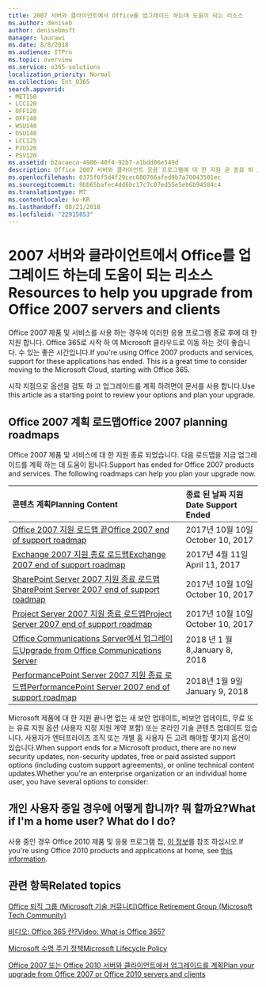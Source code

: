 ```yaml
---
title: 2007 서버와 클라이언트에서 Office를 업그레이드 하는데 도움이 되는 리소스
ms.author: deniseb
author: denisebmsft
manager: laurawi
ms.date: 8/8/2018
ms.audience: ITPro
ms.topic: overview
ms.service: o365-solutions
localization_priority: Normal
ms.collection: Ent_O365
search.appverid:
- MET150
- LCC120
- OFF120
- OFF140
- WSU140
- OSU140
- LCC125
- PJU120
- PSV120
ms.assetid: b2acaeca-4986-40f4-92b7-a1bdd06e549d
description: Office 2007 서버와 클라이언트 응용 프로그램에 대 한 지원 곧 종료 하 고 사용자 지정 지원 계약을 사용할 수 없습니다. 이 문서를 사용 하 여 지금 업그레이드 계획을 시작 합니다.
ms.openlocfilehash: 0375f6f5d4f29cec080766afed9b7a70043501ec
ms.sourcegitcommit: 9bb65bafec4dd6bc17c7c07ed55e5eb6b94584c4
ms.translationtype: MT
ms.contentlocale: ko-KR
ms.lasthandoff: 08/21/2018
ms.locfileid: "22915853"
---
```

# <a name="resources-to-help-you-upgrade-from-office-2007-servers-and-clients"></a><span data-ttu-id="d783d-104">2007 서버와 클라이언트에서 Office를 업그레이드 하는데 도움이 되는 리소스</span><span class="sxs-lookup"><span data-stu-id="d783d-104">Resources to help you upgrade from Office 2007 servers and clients</span></span>

<span data-ttu-id="d783d-p102">Office 2007 제품 및 서비스를 사용 하는 경우에 이러한 응용 프로그램 종료 후에 대 한 지원 합니다. Office 365로 시작 하 여 Microsoft 클라우드로 이동 하는 것이 좋습니다. 수 있는 좋은 시간입니다.</span><span class="sxs-lookup"><span data-stu-id="d783d-p102">If you're using Office 2007 products and services, support for these applications has ended. This is a great time to consider moving to the Microsoft Cloud, starting with Office 365.</span></span>
  
<span data-ttu-id="d783d-107">시작 지점으로 옵션을 검토 하 고 업그레이드를 계획 하려면이 문서를 사용 합니다.</span><span class="sxs-lookup"><span data-stu-id="d783d-107">Use this article as a starting point to review your options and plan your upgrade.</span></span>
      
## <a name="office-2007-planning-roadmaps"></a><span data-ttu-id="d783d-108">Office 2007 계획 로드맵</span><span class="sxs-lookup"><span data-stu-id="d783d-108">Office 2007 planning roadmaps</span></span>
  
<span data-ttu-id="d783d-p103">Office 2007 제품 및 서비스에 대 한 지원 종료 되었습니다. 다음 로드맵을 지금 업그레이드를 계획 하는 데 도움이 됩니다.</span><span class="sxs-lookup"><span data-stu-id="d783d-p103">Support has ended for Office 2007 products and services. The following roadmaps can help you plan your upgrade now.</span></span>

|<span data-ttu-id="d783d-111">**콘텐츠 계획**</span><span class="sxs-lookup"><span data-stu-id="d783d-111">**Planning Content**</span></span>|<span data-ttu-id="d783d-112">**종료 된 날짜 지원**</span><span class="sxs-lookup"><span data-stu-id="d783d-112">**Date Support Ended**</span></span>|
|:-----|:-----|
|[<span data-ttu-id="d783d-113">Office 2007 지원 로드맵 끝</span><span class="sxs-lookup"><span data-stu-id="d783d-113">Office 2007 end of support roadmap</span></span>](https://docs.microsoft.com/DeployOffice/office-2007-end-support-roadmap) <br/> |<span data-ttu-id="d783d-114">2017년 10월 10일</span><span class="sxs-lookup"><span data-stu-id="d783d-114">October 10, 2017</span></span>  <br/> |
|[<span data-ttu-id="d783d-115">Exchange 2007 지원 종료 로드맵</span><span class="sxs-lookup"><span data-stu-id="d783d-115">Exchange 2007 end of support roadmap</span></span>](exchange-2007-end-of-support.md) <br/> |<span data-ttu-id="d783d-116">2017년 4월 11일</span><span class="sxs-lookup"><span data-stu-id="d783d-116">April 11, 2017</span></span>  <br/> |
|[<span data-ttu-id="d783d-117">SharePoint Server 2007 지원 종료 로드맵</span><span class="sxs-lookup"><span data-stu-id="d783d-117">SharePoint Server 2007 end of support roadmap</span></span>](sharepoint-2007-end-of-support.md) <br/> |<span data-ttu-id="d783d-118">2017년 10월 10일</span><span class="sxs-lookup"><span data-stu-id="d783d-118">October 10, 2017</span></span>  <br/> |
|[<span data-ttu-id="d783d-119">Project Server 2007 지원 종료 로드맵</span><span class="sxs-lookup"><span data-stu-id="d783d-119">Project Server 2007 end of support roadmap</span></span>](project-server-2007-end-of-support.md) <br/> |<span data-ttu-id="d783d-120">2017년 10월 10일</span><span class="sxs-lookup"><span data-stu-id="d783d-120">October 10, 2017</span></span>  <br/> |
|[<span data-ttu-id="d783d-121">Office Communications Server에서 업그레이드</span><span class="sxs-lookup"><span data-stu-id="d783d-121">Upgrade from Office Communications Server</span></span>](/Skype/SfbServer/plan-your-deployment/upgrade.md) <br/> |<span data-ttu-id="d783d-122">2018 년 1 월 8,</span><span class="sxs-lookup"><span data-stu-id="d783d-122">January 8, 2018</span></span>  <br/> |
|[<span data-ttu-id="d783d-123">PerformancePoint Server 2007 지원 종료 로드맵</span><span class="sxs-lookup"><span data-stu-id="d783d-123">PerformancePoint Server 2007 end of support roadmap</span></span>](pps-2007-end-of-support.md) <br/> |<span data-ttu-id="d783d-124">2018년 1월 9일</span><span class="sxs-lookup"><span data-stu-id="d783d-124">January 9, 2018</span></span>  <br/> |
   
<span data-ttu-id="d783d-125">Microsoft 제품에 대 한 지원 끝나면 없는 새 보안 업데이트, 비보안 업데이트, 무료 또는 유료 지원 옵션 (사용자 지정 지원 계약 포함) 또는 온라인 기술 콘텐츠 업데이트 있습니다. 사용자가 엔터프라이즈 조직 또는 개별 홈 사용자 든 고려 해야할 몇가지 옵션이 있습니다.</span><span class="sxs-lookup"><span data-stu-id="d783d-125">When support ends for a Microsoft product, there are no new security updates, non-security updates, free or paid assisted support options (including custom support agreements), or online technical content updates.Whether you're an enterprise organization or an individual home user, you have several options to consider:</span></span>

## <a name="what-if-im-a-home-user-what-do-i-do"></a><span data-ttu-id="d783d-p104">개인 사용자 중일 경우에 어떻게 합니까? 뭐 할까요?</span><span class="sxs-lookup"><span data-stu-id="d783d-p104">What if I'm a home user? What do I do?</span></span>

<span data-ttu-id="d783d-128">사용 중인 경우 Office 2010 제품 및 응용 프로그램 집, [이 정보](plan-upgrade-previous-versions-office.md#im-a-home-user-what-do-i-do)를 참조 하십시오.</span><span class="sxs-lookup"><span data-stu-id="d783d-128">If you're using Office 2010 products and applications at home, see [this information](plan-upgrade-previous-versions-office.md#im-a-home-user-what-do-i-do).</span></span>
     
## <a name="related-topics"></a><span data-ttu-id="d783d-129">관련 항목</span><span class="sxs-lookup"><span data-stu-id="d783d-129">Related topics</span></span>

[<span data-ttu-id="d783d-130">Office 퇴직 그룹 (Microsoft 기술 커뮤니티)</span><span class="sxs-lookup"><span data-stu-id="d783d-130">Office Retirement Group (Microsoft Tech Community)</span></span>](https://go.microsoft.com/fwlink/?linkid=842065)
  
[<span data-ttu-id="d783d-131">비디오: Office 365 란?</span><span class="sxs-lookup"><span data-stu-id="d783d-131">Video: What is Office 365?</span></span>](https://support.office.com/article/847caf12-2589-452c-8aca-1c009797678b.aspx)
  
[<span data-ttu-id="d783d-132">Microsoft 수명 주기 정책</span><span class="sxs-lookup"><span data-stu-id="d783d-132">Microsoft Lifecycle Policy</span></span>](https://go.microsoft.com/fwlink/?linkid=865200)

[<span data-ttu-id="d783d-133">Office 2007 또는 Office 2010 서버와 클라이언트에서 업그레이드를 계획</span><span class="sxs-lookup"><span data-stu-id="d783d-133">Plan your upgrade from Office 2007 or Office 2010 servers and clients</span></span>](plan-upgrade-previous-versions-office.md)
  

